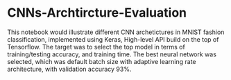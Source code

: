 # CNNs-Archtircture-Evaluation
This notebook would illustrate different CNN archetictures in MNIST fashion classification, implemented using Keras, High-level API build on the top of Tensorflow. The target was to select the top model in terms of training/testing accuracy, and training time. The best neural network was selected, which was default batch size with adaptive learning rate architecture, with validation accuracy 93%.

